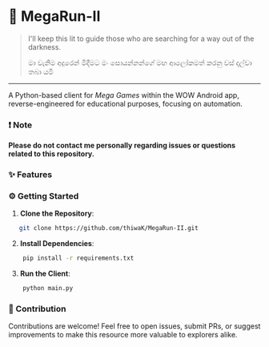 # 🌌 MegaRun-II

> I'll keep this lit to guide those who are searching for a way out of the darkness.
>
> මා වැනිම අදුරෙන් මිදීමට මං සොයන්නන්ගේ මඟ ආලෝකමත් කරනු වස් දල්වා තබා යමි 
---
A Python-based client for _Mega Games_ within the WOW Android app, reverse-engineered for educational purposes, focusing on automation.

### ❗ Note
**Please do not contact me personally regarding issues or questions related to this repository.**

### ✨ Features

### ⚙️ Getting Started
1. **Clone the Repository**: 
```bash
   git clone https://github.com/thiwaK/MegaRun-II.git
   ```
2. **Install Dependencies**:

```bash
    pip install -r requirements.txt
   ```
3. **Run the Client**:
```bash
    python main.py
   ```

### 🚀 Contribution
Contributions are welcome! Feel free to open issues, submit PRs, or suggest improvements to make this resource more valuable to explorers alike.